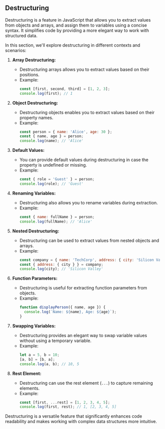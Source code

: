 ## Destructuring

Destructuring is a feature in JavaScript that allows you to extract values from objects and arrays, and assign them to variables using a concise syntax. It simplifies code by providing a more elegant way to work with structured data.

In this section, we'll explore destructuring in different contexts and scenarios:

1. **Array Destructuring:**
    - Destructuring arrays allows you to extract values based on their positions.
    - Example:
      ```javascript
      const [first, second, third] = [1, 2, 3];
      console.log(first); // 1
      ```

2. **Object Destructuring:**
    - Destructuring objects enables you to extract values based on their property names.
    - Example:
      ```javascript
      const person = { name: 'Alice', age: 30 };
      const { name, age } = person;
      console.log(name); // 'Alice'
      ```

3. **Default Values:**
    - You can provide default values during destructuring in case the property is undefined or missing.
    - Example:
      ```javascript
      const { role = 'Guest' } = person;
      console.log(role); // 'Guest'
      ```

4. **Renaming Variables:**
    - Destructuring also allows you to rename variables during extraction.
    - Example:
      ```javascript
      const { name: fullName } = person;
      console.log(fullName); // 'Alice'
      ```

5. **Nested Destructuring:**
    - Destructuring can be used to extract values from nested objects and arrays.
    - Example:
      ```javascript
      const company = { name: 'TechCorp', address: { city: 'Silicon Valley' } };
      const { address: { city } } = company;
      console.log(city); // 'Silicon Valley'
      ```

6. **Function Parameters:**
    - Destructuring is useful for extracting function parameters from objects.
    - Example:
      ```javascript
      function displayPerson({ name, age }) {
        console.log(`Name: ${name}, Age: ${age}`);
      }
      ```

7. **Swapping Variables:**
    - Destructuring provides an elegant way to swap variable values without using a temporary variable.
    - Example:
      ```javascript
      let a = 5, b = 10;
      [a, b] = [b, a];
      console.log(a, b); // 10, 5
      ```

8. **Rest Element:**
    - Destructuring can use the rest element (`...`) to capture remaining elements.
    - Example:
      ```javascript
      const [first, ...rest] = [1, 2, 3, 4, 5];
      console.log(first, rest); // 1, [2, 3, 4, 5]
      ```


Destructuring is a versatile feature that significantly enhances code readability and makes working with complex data structures more intuitive.
